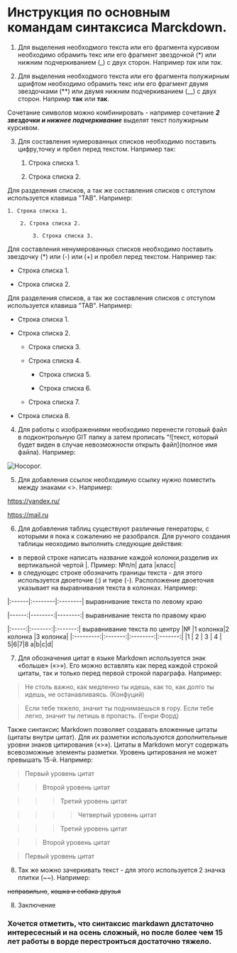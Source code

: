 # Инструкция по основным командам синтаксиса Marckdown.

1. Для выделения необходмого текста или его фрагмента курсивом необходимо обрамить текс или его фрагмент звездочкой (*) или нижним подчеркиванием (_) с двух сторон. Например *так* или _так_.

2. Для выделения необходмого текста или его фрагмента полужирным шрифтом  необходимо обрамить текс или его фрагмент двумя звездочками (**) или двумя нижним подчеркиванием (__) с двух сторон. Напримр **так** или __так__.

Сочетание символов можно комбинировать - например сочетание **_2 звездочки и нижнее подчеркивание_** выделят текст полужирным курсивом.

3. Для составления нумерованных списков необходимо поставить цифру,точку и прбел перед текстом. Например так:

    1. Строка списка 1.

    2. Строка списка 2.

Для разделения списков, а так же составления списков с отступом используется клавиша "TAB". Например:

    1. Строка списка 1.

        2. Строка списка 2.

            3. Строка списка 3.

Для составления ненумерованных списков необходимо поставить звездочку (*) или (-) или (+) и пробел перед текстом. Например так:

* Строка списка 1.

* Строка списка 2.

Для разделения списков, а так же составления списков с отступом используется клавиша "TAB". Например:

* Строка списка 1.

* Строка списка 2.

    * Строка списка 3.

    * Строка списка 4.

        * Строка списка 5.

        * Строка списка 6.

    * Строка списка 7.

* Строка списка 8.        
 
 4. Для работы с изображениями необходимо перенести готовый файл в подконтрольную GIT папку а затем прописать "![текст, который будет виден в случае невозможности открыть файл](полное имя файла). Например:

 ![Носорог.](nosorog.jpg)

 5. Для добавления ссылок необходимую ссылку нужно поместить между знаками <>. Например:

 <https://yandex.ru/>

 <https://mail.ru>

 6. Для добавления таблиц существуют различные генераторы, с которыми я пока к сожалению не разобрался. Для ручного создания таблицы неоходимо выполнить следующие действия:
 * в первой строке написать название каждой колонки,разделив их вертикальной чертой |. Пример:
 №п/п| дата |класс|
 * в следующес строке обозначить границы текста - для этого используется двоеточие (:) и тире (-). Расположение двоеточия указывает на выравнивания текста в колонках. Например:

 |:------|:--------|:--------| выравнивание текста по левому краю

 |------:|--------:|--------:| выравнивание текста по правому краю
 
 |:-----:|:-------:|:-------:| выравнивание текста по центру
 |№          |1 колонка|2 колонка |3 колонка|
 |:---------:|:-------:|:--------:|:-------:|
 |1          | 2       | 3        | 4       | 
 5|6|7|8
 a|b|c|d|

 7. Для обозначения цитат в языке Markdown используется знак «больше» («>»). Его можно вставлять как перед каждой строкой цитаты, так и только перед первой строкой параграфа. Например:

 > Не столь важно, как медленно ты идешь, как то, как долго ты идешь, не останавливаясь. (Конфуций)

 > Если тебе тяжело, значит ты поднимаешься в гору. Если тебе легко, значит ты летишь в пропасть. (Генри Форд)

 Также синтаксис Markdown позволяет создавать вложенные цитаты (цитаты внутри цитат). Для их разметки используются дополнительные уровни знаков цитирования («>»). Цитаты в Markdown могут содержать всевозможные элементы разметки. Уровень цитирования не может превышать 15-й. Например:

 > Первый уровень цитат

 >> Второй уровень цитат

 >>> Третий уровень цитат

 >>>> Четвертый уровень цитат

 >>> Третий уровень цитат

 >> Второй уровень цитат

 > Первый уровень цитат


8. Так же можно зачеркивать текст - для этого используется 2 значка плитки (~~). Например:

~~неправильно~~, ~~кошка и собака друзья~~

 8. Заключение 

 ### Хочется отметить, что синтаксис markdawn длстаточно интересесный и на осень сложный, но после более чем 15 лет работы в ворде перестроиться достаточно тяжело. 
